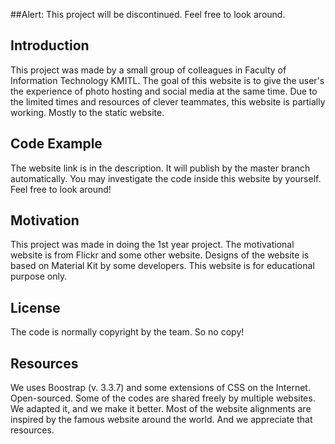##Alert: This project will be discontinued. Feel free to look around.
## Introduction

This project was made by a small group of colleagues in Faculty of Information Technology KMITL.
The goal of this website is to give the user's the experience of photo hosting and social media at the same time.
Due to the limited times and resources of clever teammates, this website is partially working. Mostly to the static website.

## Code Example

The website link is in the description. It will publish by the master branch automatically.
You may investigate the code inside this website by yourself. Feel free to look around!

## Motivation

This project was made in doing the 1st year project. The motivational website is from Flickr and some other website.
Designs of the website is based on Material Kit by some developers. This website is for educational purpose only.

## License

The code is normally copyright by the team. So no copy!

## Resources

We uses Boostrap (v. 3.3.7) and some extensions of CSS on the Internet. Open-sourced.
Some of the codes are shared freely by multiple websites. We adapted it, and we make it better.
Most of the website alignments are inspired by the famous website around the world. And we appreciate that resources.
